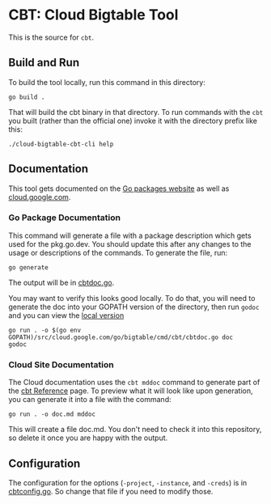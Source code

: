 # CBT: Cloud Bigtable Tool

This is the source for `cbt`.

## Build and Run
To build the tool locally, run this command in this directory:

```
go build .
```

That will build the cbt binary in that directory. To run commands with the `cbt` you built (rather
than the official one) invoke it with the directory prefix like this:

```
./cloud-bigtable-cbt-cli help
```

## Documentation

This tool gets documented on the [Go packages website](https://pkg.go.dev/cloud.google.com/go/bigtable/cmd/cbt)
as well as [cloud.google.com](https://cloud.google.com/bigtable/docs/cbt-reference).

### Go Package Documentation

This command will generate a file with a package description which gets used for the pkg.go.dev. You should update this after any changes to the usage or descriptions of the commands. To
generate the file, run:

```
go generate
```

The output will be in [cbtdoc.go](cbtdoc.go).

You may want to verify this looks good locally. To do that, you will need to generate the doc into
your GOPATH version of the directory, then run `godoc` and you can view the [local version](http://localhost:6060/pkg/cloud.google.com/go/bigtable/cmd/cbt/)

```
go run . -o $(go env GOPATH)/src/cloud.google.com/go/bigtable/cmd/cbt/cbtdoc.go doc
godoc
```

### Cloud Site Documentation

The Cloud documentation uses the `cbt mddoc` command to generate part of the [cbt Reference](https://cloud.google.com/bigtable/docs/cbt-reference) page.
To preview what it will look like upon generation, you can generate it into a file with the command:

```
go run . -o doc.md mddoc
```

This will create a file doc.md. You don't need to check it into this repository, so delete
it once you are happy with the output.

## Configuration

The configuration for the options (`-project`, `-instance`, and `-creds`) is in [cbtconfig.go](../../internal/cbtconfig/cbtconfig.go).
So change that file if you need to modify those.